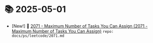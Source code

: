 # 📚 2025-05-01
- [New!] 📗 [2071 - Maximum Number of Tasks You Can Assign (2071 - Maximum Number of Tasks You Can Assign)](https://til.qriosity.dev/featured/ps/leetcode/2071) `repo: docs/ps/leetcode/2071.md`
